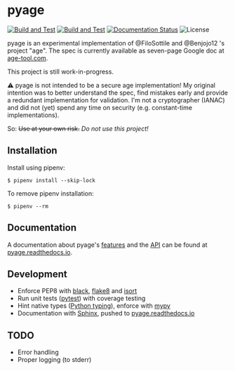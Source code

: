 # pyage

[![Build and Test](https://github.com/jojonas/pyage/workflows/Build%20and%20Test/badge.svg)](https://github.com/jojonas/pyage/actions?workflow=Build+and+Test)
[![Build and Test](https://github.com/jojonas/pyage/workflows/Compatibility+with+FiloSottile%2Fage/badge.svg)](https://github.com/jojonas/pyage/actions?workflow=Compatibility+with+FiloSottile%2Fage)
[![Documentation Status](https://readthedocs.org/projects/pyage/badge/?version=latest)](https://pyage.readthedocs.io/en/latest/?badge=latest)
![License](https://img.shields.io/github/license/jojonas/pyage)

pyage is an experimental implementation of @FiloSottile and @Benjojo12 's project "age".
The spec is currently available as seven-page Google doc at [age-tool.com](https://age-tool.com).

This project is still work-in-progress.

⚠️ pyage is not intended to be a secure age implementation!
My original intention was to better understand the spec, find mistakes early and provide a redundant implementation for validation. I'm not a cryptographer (IANAC) and did not (yet) spend any time on security (e.g. constant-time implementations).

So:
~~Use at your own risk.~~ *Do not use this project!*

## Installation
Install using pipenv:

    $ pipenv install --skip-lock

To remove pipenv installation:

    $ pipenv --rm

## Documentation

A documentation about pyage's [features](https://pyage.readthedocs.io/en/latest/usage.html) and the [API](https://pyage.readthedocs.io/en/latest/api/age.html) can be found at [pyage.readthedocs.io](https://pyage.readthedocs.io/en/latest/index.html).

## Development
* Enforce PEP8 with [black](https://github.com/psf/black), [flake8](http://flake8.pycqa.org/en/latest/) and [isort](https://timothycrosley.github.io/isort/)
* Run unit tests ([pytest](https://docs.pytest.org/en/latest/)) with coverage testing
* Hint native types ([Python typing](https://docs.python.org/3/library/typing.html)), enforce with [mypy](http://mypy-lang.org/)
* Documentation with [Sphinx](https://www.sphinx-doc.org/en/master/), pushed to [pyage.readthedocs.io](https://pyage.readthedocs.io/en/latest/index.html)

## TODO
* Error handling
* Proper logging (to stderr)
